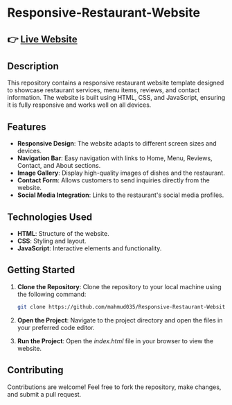 # Responsive-Restaurant-Website

<h2>👉 <a href="https://responsive-restaurant-flavors.netlify.app/">Live Website</a></h2>

## Description

This repository contains a responsive restaurant website template designed to showcase restaurant services, menu items, reviews, and contact information. The website is built using HTML, CSS, and JavaScript, ensuring it is fully responsive and works well on all devices.

## Features

- **Responsive Design**: The website adapts to different screen sizes and devices.
- **Navigation Bar**: Easy navigation with links to Home, Menu, Reviews, Contact, and About sections.
- **Image Gallery**: Display high-quality images of dishes and the restaurant.
- **Contact Form**: Allows customers to send inquiries directly from the website.
- **Social Media Integration**: Links to the restaurant's social media profiles.

## Technologies Used

- **HTML**: Structure of the website.
- **CSS**: Styling and layout.
- **JavaScript**: Interactive elements and functionality.

## Getting Started

1. **Clone the Repository**: Clone the repository to your local machine using the following command:

   ```bash
   git clone https://github.com/mahmud035/Responsive-Restaurant-Website.git
   ```

2. **Open the Project**: Navigate to the project directory and open the files in your preferred code editor.

3. **Run the Project**: Open the _index.html_ file in your browser to view the website.

## Contributing

Contributions are welcome! Feel free to fork the repository, make changes, and submit a pull request.
